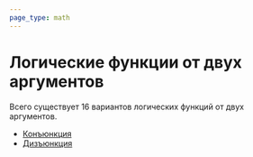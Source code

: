 ```yaml
---
page_type: math
---
```


# Логические функции от двух аргументов

Всего существует 16 вариантов логических функций от двух аргументов.

* [Конъюнкция]([[20221120111255]])
* [Дизъюнкция]([[20221120111257]]) 